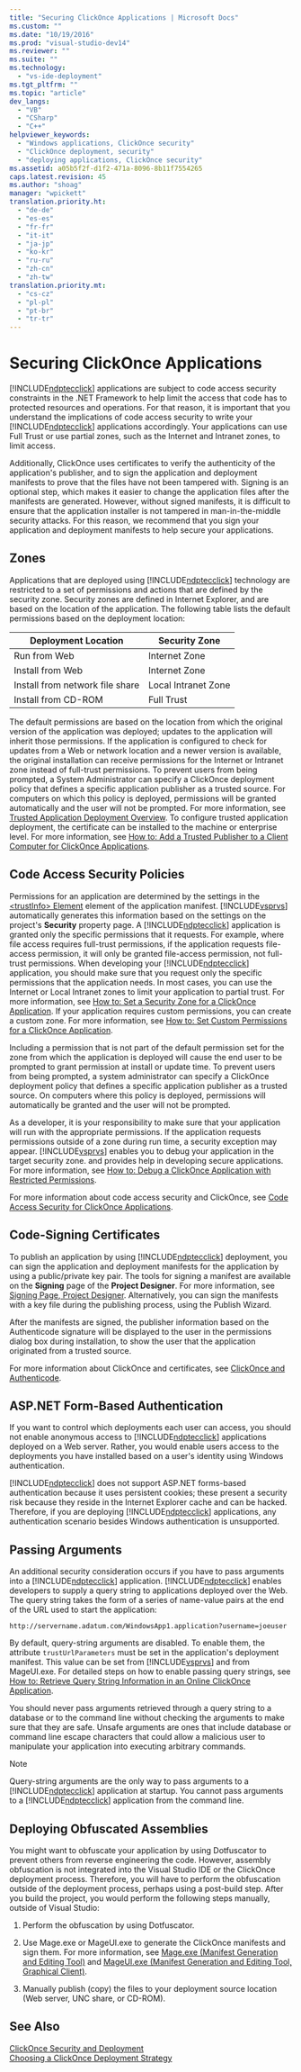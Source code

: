 ```yaml
---
title: "Securing ClickOnce Applications | Microsoft Docs"
ms.custom: ""
ms.date: "10/19/2016"
ms.prod: "visual-studio-dev14"
ms.reviewer: ""
ms.suite: ""
ms.technology: 
  - "vs-ide-deployment"
ms.tgt_pltfrm: ""
ms.topic: "article"
dev_langs: 
  - "VB"
  - "CSharp"
  - "C++"
helpviewer_keywords: 
  - "Windows applications, ClickOnce security"
  - "ClickOnce deployment, security"
  - "deploying applications, ClickOnce security"
ms.assetid: a05b5f2f-d1f2-471a-8096-8b11f7554265
caps.latest.revision: 45
ms.author: "shoag"
manager: "wpickett"
translation.priority.ht: 
  - "de-de"
  - "es-es"
  - "fr-fr"
  - "it-it"
  - "ja-jp"
  - "ko-kr"
  - "ru-ru"
  - "zh-cn"
  - "zh-tw"
translation.priority.mt: 
  - "cs-cz"
  - "pl-pl"
  - "pt-br"
  - "tr-tr"
---
```

# Securing ClickOnce Applications
[!INCLUDE[ndptecclick](../deployment/includes/ndptecclick_md.md)] applications are subject to code access security constraints in the .NET Framework to help limit the access that code has to protected resources and operations. For that reason, it is important that you understand the implications of code access security to write your [!INCLUDE[ndptecclick](../deployment/includes/ndptecclick_md.md)] applications accordingly. Your applications can use Full Trust or use partial zones, such as the Internet and Intranet zones, to limit access.  
  
 Additionally, ClickOnce uses certificates to verify the authenticity of the application's publisher, and to sign the application and deployment manifests to prove that the files have not been tampered with. Signing is an optional step, which makes it easier to change the application files after the manifests are generated. However, without signed manifests, it is difficult to ensure that the application installer is not tampered in man-in-the-middle security attacks. For this reason, we recommend that you sign your application and deployment manifests to help secure your applications.  
  
## Zones  
 Applications that are deployed using [!INCLUDE[ndptecclick](../deployment/includes/ndptecclick_md.md)] technology are restricted to a set of permissions and actions that are defined by the security zone. Security zones are defined in Internet Explorer, and are based on the location of the application. The following table lists the default permissions based on the deployment location:  
  
|Deployment Location|Security Zone|  
|-------------------------|-------------------|  
|Run from Web|Internet Zone|  
|Install from Web|Internet Zone|  
|Install from network file share|Local Intranet Zone|  
|Install from CD-ROM|Full Trust|  
  
 The default permissions are based on the location from which the original version of the application was deployed; updates to the application will inherit those permissions. If the application is configured to check for updates from a Web or network location and a newer version is available, the original installation can receive permissions for the Internet or Intranet zone instead of full-trust permissions. To prevent users from being prompted, a System Administrator can specify a ClickOnce deployment policy that defines a specific application publisher as a trusted source. For computers on which this policy is deployed, permissions will be granted automatically and the user will not be prompted. For more information, see [Trusted Application Deployment Overview](../deployment/trusted-application-deployment-overview.md). To configure trusted application deployment, the certificate can be installed to the machine or enterprise level. For more information, see [How to: Add a Trusted Publisher to a Client Computer for ClickOnce Applications](../deployment/how-to--add-a-trusted-publisher-to-a-client-computer-for-clickonce-applications.md).  
  
## Code Access Security Policies  
 Permissions for an application are determined by the settings in the [\<trustInfo> Element](../deployment/-trustinfo--element--clickonce-application-.md) element of the application manifest. [!INCLUDE[vsprvs](../code-quality/includes/vsprvs_md.md)] automatically generates this information based on the settings on the project's **Security** property page. A [!INCLUDE[ndptecclick](../deployment/includes/ndptecclick_md.md)] application is granted only the specific permissions that it requests. For example, where file access requires full-trust permissions, if the application requests file-access permission, it will only be granted file-access permission, not full-trust permissions. When developing your [!INCLUDE[ndptecclick](../deployment/includes/ndptecclick_md.md)] application, you should make sure that you request only the specific permissions that the application needs. In most cases, you can use the Internet or Local Intranet zones to limit your application to partial trust. For more information, see [How to: Set a Security Zone for a ClickOnce Application](../deployment/how-to--set-a-security-zone-for-a-clickonce-application.md). If your application requires custom permissions, you can create a custom zone. For more information, see [How to: Set Custom Permissions for a ClickOnce Application](../deployment/how-to--set-custom-permissions-for-a-clickonce-application.md).  
  
 Including a permission that is not part of the default permission set for the zone from which the application is deployed will cause the end user to be prompted to grant permission at install or update time. To prevent users from being prompted, a system administrator can specify a ClickOnce deployment policy that defines a specific application publisher as a trusted source. On computers where this policy is deployed, permissions will automatically be granted and the user will not be prompted.  
  
 As a developer, it is your responsibility to make sure that your application will run with the appropriate permissions. If the application requests permissions outside of a zone during run time, a security exception may appear. [!INCLUDE[vsprvs](../code-quality/includes/vsprvs_md.md)] enables you to debug your application in the target security zone. and provides help in developing secure applications. For more information, see [How to: Debug a ClickOnce Application with Restricted Permissions](../deployment/how-to--debug-a-clickonce-application-with-restricted-permissions.md).  
  
 For more information about code access security and ClickOnce, see [Code Access Security for ClickOnce Applications](../deployment/code-access-security-for-clickonce-applications.md).  
  
## Code-Signing Certificates  
 To publish an application by using [!INCLUDE[ndptecclick](../deployment/includes/ndptecclick_md.md)] deployment, you can sign the application and deployment manifests for the application by using a public/private key pair. The tools for signing a manifest are available on the **Signing** page of the **Project Designer**. For more information, see [Signing Page, Project Designer](../reference/signing-page--project-designer.md). Alternatively, you can sign the manifests with a key file during the publishing process, using the Publish Wizard.  
  
 After the manifests are signed, the publisher information based on the Authenticode signature will be displayed to the user in the permissions dialog box during installation, to show the user that the application originated from a trusted source.  
  
 For more information about ClickOnce and certificates, see [ClickOnce and Authenticode](../deployment/clickonce-and-authenticode.md).  
  
## ASP.NET Form-Based Authentication  
 If you want to control which deployments each user can access, you should not enable anonymous access to [!INCLUDE[ndptecclick](../deployment/includes/ndptecclick_md.md)] applications deployed on a Web server. Rather, you would enable users access to the deployments you have installed based on a user's identity using Windows authentication.  
  
 [!INCLUDE[ndptecclick](../deployment/includes/ndptecclick_md.md)] does not support ASP.NET forms-based authentication because it uses persistent cookies; these present a security risk because they reside in the Internet Explorer cache and can be hacked. Therefore, if you are deploying [!INCLUDE[ndptecclick](../deployment/includes/ndptecclick_md.md)] applications, any authentication scenario besides Windows authentication is unsupported.  
  
## Passing Arguments  
 An additional security consideration occurs if you have to pass arguments into a [!INCLUDE[ndptecclick](../deployment/includes/ndptecclick_md.md)] application. [!INCLUDE[ndptecclick](../deployment/includes/ndptecclick_md.md)] enables developers to supply a query string to applications deployed over the Web. The query string takes the form of a series of name-value pairs at the end of the URL used to start the application:  
  
 `http://servername.adatum.com/WindowsApp1.application?username=joeuser`  
  
 By default, query-string arguments are disabled. To enable them, the attribute `trustUrlParameters` must be set in the application's deployment manifest. This value can be set from [!INCLUDE[vsprvs](../code-quality/includes/vsprvs_md.md)] and from MageUI.exe. For detailed steps on how to enable passing query strings, see [How to: Retrieve Query String Information in an Online ClickOnce Application](../deployment/how-to--retrieve-query-string-information-in-an-online-clickonce-application.md).  
  
 You should never pass arguments retrieved through a query string to a database or to the command line without checking the arguments to make sure that they are safe. Unsafe arguments are ones that include database or command line escape characters that could allow a malicious user to manipulate your application into executing arbitrary commands.  
  
> [!NOTE]
>  Query-string arguments are the only way to pass arguments to a [!INCLUDE[ndptecclick](../deployment/includes/ndptecclick_md.md)] application at startup. You cannot pass arguments to a [!INCLUDE[ndptecclick](../deployment/includes/ndptecclick_md.md)] application from the command line.  
  
## Deploying Obfuscated Assemblies  
 You might want to obfuscate your application by using Dotfuscator to prevent others from reverse engineering the code. However, assembly obfuscation is not integrated into the Visual Studio IDE or the ClickOnce deployment process. Therefore, you will have to perform the obfuscation outside of the deployment process, perhaps using a post-build step. After you build the project, you would perform the following steps manually, outside of Visual Studio:  
  
1.  Perform the obfuscation by using Dotfuscator.  
  
2.  Use Mage.exe or MageUI.exe to generate the ClickOnce manifests and sign them. For more information, see [Mage.exe (Manifest Generation and Editing Tool)](../Topic/Mage.exe%20\(Manifest%20Generation%20and%20Editing%20Tool\).md) and [MageUI.exe (Manifest Generation and Editing Tool, Graphical Client)](../Topic/MageUI.exe%20\(Manifest%20Generation%20and%20Editing%20Tool,%20Graphical%20Client\).md).  
  
3.  Manually publish (copy) the files to your deployment source location (Web server, UNC share, or CD-ROM).  
  
## See Also  
 [ClickOnce Security and Deployment](../deployment/clickonce-security-and-deployment.md)   
 [Choosing a ClickOnce Deployment Strategy](../deployment/choosing-a-clickonce-deployment-strategy.md)